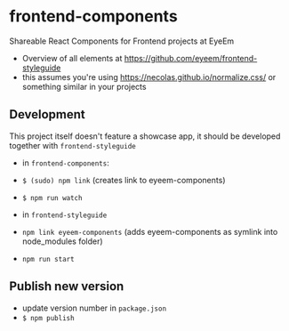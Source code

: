 # frontend-components
Shareable React Components for Frontend projects at EyeEm

- Overview of all elements at https://github.com/eyeem/frontend-styleguide
- this assumes you're using https://necolas.github.io/normalize.css/ or something similar in your projects


## Development
This project itself doesn't feature a showcase app, it should be developed together with `frontend-styleguide`
- in `frontend-components`:
- `$ (sudo) npm link` (creates link to eyeem-components)
- `$ npm run watch`


- in `frontend-styleguide`
- `npm link eyeem-components` (adds eyeem-components as symlink into node_modules folder)
- `npm run start`

## Publish new version
- update version number in `package.json`
- `$ npm publish`
